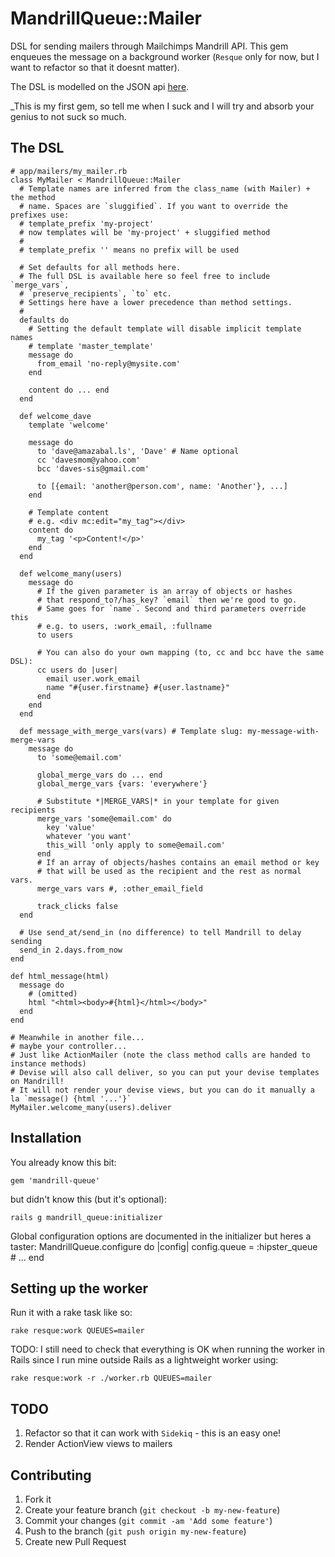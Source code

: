 # MandrillQueue::Mailer

DSL for sending mailers through Mailchimps Mandrill API. This gem enqueues the
message on a background worker (`Resque` only for now, but I want to refactor
so that it doesnt matter).

The DSL is modelled on the JSON api [here](https://mandrillapp.com/api/docs/messages.ruby.html#method=send-template).

_This is my first gem, so tell me when I suck and I will try and absorb your genius
to not suck so much.

## The DSL

    # app/mailers/my_mailer.rb
    class MyMailer < MandrillQueue::Mailer
      # Template names are inferred from the class_name (with Mailer) + the method
      # name. Spaces are `sluggified`. If you want to override the prefixes use:
      # template_prefix 'my-project'
      # now templates will be 'my-project' + sluggified method
      #
      # template_prefix '' means no prefix will be used

      # Set defaults for all methods here.
      # The full DSL is available here so feel free to include `merge_vars`,
      # `preserve_recipients`, `to` etc.
      # Settings here have a lower precedence than method settings.
      #
      defaults do
        # Setting the default template will disable implicit template names
        # template 'master_template'
        message do
          from_email 'no-reply@mysite.com'
        end

        content do ... end
      end

      def welcome_dave
        template 'welcome'

        message do
          to 'dave@amazabal.ls', 'Dave' # Name optional
          cc 'davesmom@yahoo.com'
          bcc 'daves-sis@gmail.com'

          to [{email: 'another@person.com', name: 'Another'}, ...]
        end

        # Template content
        # e.g. <div mc:edit="my_tag"></div>
        content do
          my_tag '<p>Content!</p>'
        end
      end

      def welcome_many(users)
        message do
          # If the given parameter is an array of objects or hashes
          # that respond_to?/has_key? `email` then we're good to go.
          # Same goes for `name`. Second and third parameters override this
          # e.g. to users, :work_email, :fullname
          to users

          # You can also do your own mapping (to, cc and bcc have the same DSL):
          cc users do |user|
            email user.work_email
            name "#{user.firstname} #{user.lastname}"
          end
        end
      end

      def message_with_merge_vars(vars) # Template slug: my-message-with-merge-vars
        message do
          to 'some@email.com'

          global_merge_vars do ... end
          global_merge_vars {vars: 'everywhere'}

          # Substitute *|MERGE_VARS|* in your template for given recipients
          merge_vars 'some@email.com' do
            key 'value'
            whatever 'you want'
            this_will 'only apply to some@email.com'
          end
          # If an array of objects/hashes contains an email method or key
          # that will be used as the recipient and the rest as normal vars.
          merge_vars vars #, :other_email_field

          track_clicks false
      end

      # Use send_at/send_in (no difference) to tell Mandrill to delay sending
      send_in 2.days.from_now
    end

    def html_message(html)
      message do
        # (omitted)
        html "<html><body>#{html}</html></body>"
      end
    end

    # Meanwhile in another file...
    # maybe your controller...
    # Just like ActionMailer (note the class method calls are handed to instance methods)
    # Devise will also call deliver, so you can put your devise templates on Mandrill!
    # It will not render your devise views, but you can do it manually a la `message() {html '...'}`
    MyMailer.welcome_many(users).deliver

## Installation

You already know this bit:

    gem 'mandrill-queue'

but didn't know this (but it's optional):

    rails g mandrill_queue:initializer

Global configuration options are documented in the initializer
but heres a taster:
    MandrillQueue.configure do |config|
      config.queue = :hipster_queue
      # ...
    end

## Setting up the worker

Run it with a rake task like so:

    rake resque:work QUEUES=mailer

TODO: I still need to check that everything is OK when running the worker in Rails
since I run mine outside Rails as a lightweight worker using:

    rake resque:work -r ./worker.rb QUEUES=mailer

## TODO

1. Refactor so that it can work with `Sidekiq` - this is an easy one!
2. Render ActionView views to mailers

## Contributing

1. Fork it
2. Create your feature branch (`git checkout -b my-new-feature`)
3. Commit your changes (`git commit -am 'Add some feature'`)
4. Push to the branch (`git push origin my-new-feature`)
5. Create new Pull Request
